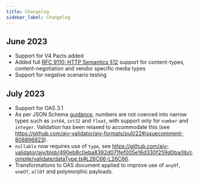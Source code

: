 ```yaml
---
title: Changelog
sidebar_label: Changelog
---
```


## June 2023

* Support for V4 Pacts added
* Added full [RFC 9110: HTTP Semantics §12](https://www.rfc-editor.org/rfc/rfc9110.html#section-12.1) support for content-types, content-negotiation and vendor specific media types
* Support for negative scenario testing

## July 2023

* Support for OAS 3.1
* As per JSON Schema [guidance](https://json-schema.org/understanding-json-schema/reference/numeric.html), numbers are not coerced into narrow types such as `int64`, `int32` and `float`, with support only for `number` and `integer`. Validation has been relaxed to accommodate this (see https://github.com/ajv-validator/ajv-formats/pull/22#issuecomment-808896823).
* `nullable` now requires use of `type`, see https://github.com/ajv-validator/ajv/blob/490eb8c0eba8392d071fef005e16d330f259d0ba/lib/compile/validate/dataType.ts#L26C66-L26C66.
* Transformations to OAS document applied to improve use of `anyOf`, `oneOf`, `allOf` and polymorphic payloads.